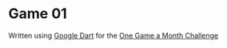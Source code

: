 # Game 01

Written using [Google Dart](http://www.dartlang.org/) for the [One Game a Month Challenge](http://www.onegameamonth.com/)
